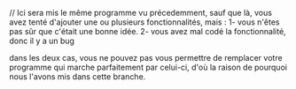 // Ici sera mis le même programme vu précedemment, sauf que là, vous avez tenté d'ajouter une ou plusieurs fonctionnalités, mais :
1- vous n'êtes pas sûr que c'était une bonne idée.
2- vous avez mal codé la fonctionnalité, donc il y a un bug

dans les deux cas, vous ne pouvez pas vous permettre de remplacer votre programme qui marche parfaitement par celui-ci, d'où la raison de pourquoi nous l'avons mis dans cette branche.
